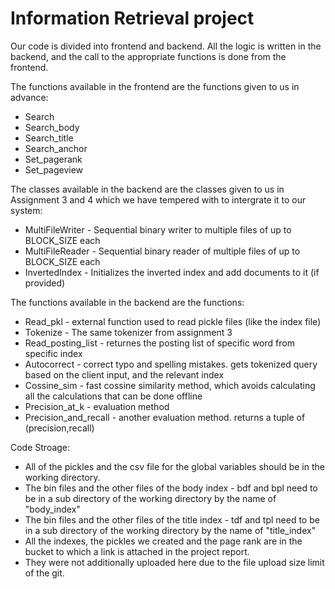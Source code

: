 # Information Retrieval project
Our code is divided into frontend and backend.
All the logic is written in the backend, and the call to the appropriate functions is done from the frontend.

The functions available in the frontend are the functions given to us in advance:
- Search
- Search_body
- Search_title
- Search_anchor
- Set_pagerank
- Set_pageview

The classes available in the backend are the classes given to us in Assignment 3 and 4 which we have tempered with to intergrate it to our system:
- MultiFileWriter - Sequential binary writer to multiple files of up to BLOCK_SIZE each
- MultiFileReader - Sequential binary reader of multiple files of up to BLOCK_SIZE each
- InvertedIndex - Initializes the inverted index and add documents to it (if provided)

The functions available in the backend are the functions:
- Read_pkl - external function used to read pickle files (like the index file)
- Tokenize - The same tokenizer from assignment 3
- Read_posting_list - returnes the posting list of specific word from specific index
- Autocorrect - correct typo and spelling mistakes. gets tokenized query based on the client input, and the relevant index
- Cossine_sim - fast cossine similarity method, which avoids calculating all the calculations that can be done offline
- Precision_at_k - evaluation method
- Precision_and_recall - another evaluation method. returns a tuple of (precision,recall) 


Code Stroage:
  - All of the pickles and the csv file for the global variables should be in the working directory. 
  - The bin files and the other files of the body index - bdf and bpl need to be in a sub directory of the working directory by the name of "body_index"  
  - The bin files and the other files of the title index - tdf and tpl need to be in a sub directory of the working directory by the name of "title_index"
  - All the indexes,  the pickles we created and the page rank are in the bucket to which a link is attached in the project report.
  - They were not additionally uploaded here due to the file upload size limit of the git.
